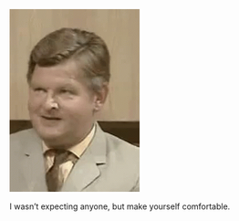 ![Benny Hill doing the Benny Hill face](https://github.com/aarongarciah/aarongarciah/blob/master/benny-hill.gif)

I wasn’t expecting anyone, but make yourself comfortable.
